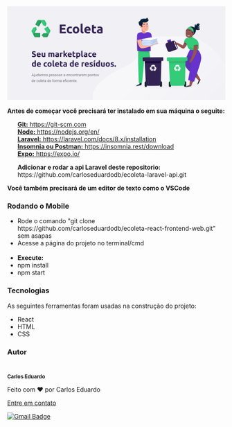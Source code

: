 ![SignUp Mobile](https://raw.githubusercontent.com/carloseduardodb/ecoleta-laravel-api/main/resources/assets/banner.png)

<p style="font-weight: bold">Antes de começar você precisará ter instalado em sua máquina o seguite:</p>
<ul>
    <a href="https://git-scm.com"><span style="font-weight: bold">Git:</span> https://git-scm.com</a>    
    <br>    
    <a href="https://nodejs.org/en/"><span style="font-weight: bold">Node:</span> https://nodejs.org/en/</a>
    <br>
    <a href="https://laravel.com/docs/8.x/installation"><span style="font-weight: bold">Laravel:</span> https://laravel.com/docs/8.x/installation</a>
    <br>
    <a href="https://laravel.com/docs/8.x/installation"><span style="font-weight: bold">Insomnia ou Postman:</span> https://insomnia.rest/download</a> 
    <br>
    <a href="https://expo.io/"><span style="font-weight: bold">Expo:</span> https://expo.io/</a> 
    <br>
    <p><span style="font-weight: bold">Adicionar e rodar a api Laravel deste repositorio:</span> https://github.com/carloseduardodb/ecoleta-laravel-api.git</p> 
</ul>

<p style="font-weight: bold">Você também precisará de um editor de texto como o VSCode</p>

### Rodando o Mobile

<ul>
    <li>Rode o comando "git clone https://github.com/carloseduardodb/ecoleta-react-frontend-web.git" sem asapas</li>
    <li>Acesse a página do projeto no terminal/cmd</li>
    <br />
    <li style="font-weight: bold">Execute:</li>
    <li>npm install</li>
    <li>npm start</li>
</ul>

### Tecnologias

<p>As seguintes ferramentas foram usadas na construção do projeto:</p>
<ul>
    <li>React</li>
    <li>HTML</li>
    <li>CSS</li>
</ul>

### Autor

<a href="">
 <img style="border-radius: 50%;" src="https://avatars.githubusercontent.com/u/50811913?s=460&u=e1c04894465fe053a294c52018828a33e47d1dd4&v=4" width="100px;" alt=""/>
 <br />
 <sub><b>Carlos Eduardo</b></sub></a>


Feito com ❤️ por Carlos Eduardo

<a href="mailto:carloseduardodiasbatista@gmail.com">Entre em contato</a>

[![Gmail Badge](https://img.shields.io/badge/-carloseduardodiasbatista@gmail.com-c14438?style=flat-square&logo=Gmail&logoColor=white&link=mailto:carloseduardodiasbatista@gmail.com)](mailto:carloseduardodiasbatista@gmail.com)